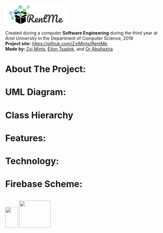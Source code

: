 <img src="./app/src/main/res/drawable/logo.png">
<p>Created during a computer <strong>Software Engineering</strong> during the third year at <em>Ariel University</em> in the Department of Computer Science, 2019 <br /> <strong>Project site:</strong>&nbsp;<a href="https://github.com/ZviMints/RentMe">https://github.com/ZviMints/RentMe</a><br /> <strong>Made by: </strong> <a href="https://github.com/ZviMints">Zvi Mints</a>, <a href="https://github.com/eilon26">Eilon Tsadok</a>, and <a href="https://github.com/orabu103">Or Abuhazira</a></p>
<h1>About The Project:</h1>

<h1>UML Diagram:</h1>

<h1>Class Hierarchy</h1>

<h1>Features:</h1>

<h1>Technology:</h1>

<h1>Firebase Scheme:</h1>

<br>
<img src="https://upload.wikimedia.org/wikipedia/he/thumb/0/05/Java_Logo.svg.png/140px-Java_Logo.svg.png" width="40px" height = "66px">
<img src="https://tinuiti.com/wp-content/uploads/2019/05/Google-Firebase-logo-e1494819679178-1080x675.png" width="100px" height="86px">

